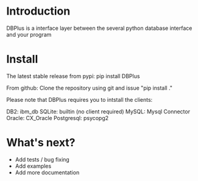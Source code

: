 # Introduction 
DBPlus is a interface layer between the several python database interface and your program

# Install
The latest stable release from pypi: pip install DBPlus

From github: Clone the repository using git and issue "pip install ."

Please note that DBPlus requires you to intstall the clients:

DB2: ibm_db
SQLite: builtin (no client required)
MySQL: Mysql Connector
Oracle: CX_Oracle
Postgresql: psycopg2 

# What's next?
- Add tests / bug fixing
- Add examples
- Add more documentation